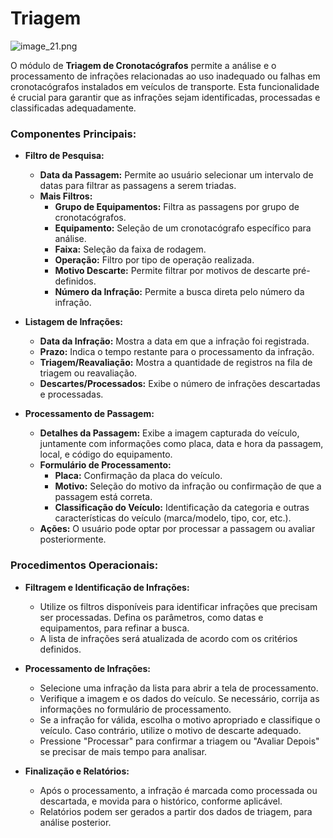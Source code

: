 # Triagem

![image_21.png](image_21.png)

O módulo de **Triagem de Cronotacógrafos** permite a análise e o processamento de infrações relacionadas ao uso inadequado ou falhas em cronotacógrafos instalados em veículos de transporte. Esta funcionalidade é crucial para garantir que as infrações sejam identificadas, processadas e classificadas adequadamente.

### **Componentes Principais:**

- **Filtro de Pesquisa:**
    - **Data da Passagem:** Permite ao usuário selecionar um intervalo de datas para filtrar as passagens a serem triadas.
    - **Mais Filtros:**
        - **Grupo de Equipamentos:** Filtra as passagens por grupo de cronotacógrafos.
        - **Equipamento:** Seleção de um cronotacógrafo específico para análise.
        - **Faixa:** Seleção da faixa de rodagem.
        - **Operação:** Filtro por tipo de operação realizada.
        - **Motivo Descarte:** Permite filtrar por motivos de descarte pré-definidos.
        - **Número da Infração:** Permite a busca direta pelo número da infração.

- **Listagem de Infrações:**
    - **Data da Infração:** Mostra a data em que a infração foi registrada.
    - **Prazo:** Indica o tempo restante para o processamento da infração.
    - **Triagem/Reavaliação:** Mostra a quantidade de registros na fila de triagem ou reavaliação.
    - **Descartes/Processados:** Exibe o número de infrações descartadas e processadas.

- **Processamento de Passagem:**
    - **Detalhes da Passagem:** Exibe a imagem capturada do veículo, juntamente com informações como placa, data e hora da passagem, local, e código do equipamento.
    - **Formulário de Processamento:**
        - **Placa:** Confirmação da placa do veículo.
        - **Motivo:** Seleção do motivo da infração ou confirmação de que a passagem está correta.
        - **Classificação do Veículo:** Identificação da categoria e outras características do veículo (marca/modelo, tipo, cor, etc.).
    - **Ações:** O usuário pode optar por processar a passagem ou avaliar posteriormente.

### **Procedimentos Operacionais:**

- **Filtragem e Identificação de Infrações:**
    - Utilize os filtros disponíveis para identificar infrações que precisam ser processadas. Defina os parâmetros, como datas e equipamentos, para refinar a busca.
    - A lista de infrações será atualizada de acordo com os critérios definidos.

- **Processamento de Infrações:**
    - Selecione uma infração da lista para abrir a tela de processamento.
    - Verifique a imagem e os dados do veículo. Se necessário, corrija as informações no formulário de processamento.
    - Se a infração for válida, escolha o motivo apropriado e classifique o veículo. Caso contrário, utilize o motivo de descarte adequado.
    - Pressione "Processar" para confirmar a triagem ou "Avaliar Depois" se precisar de mais tempo para analisar.

- **Finalização e Relatórios:**
    - Após o processamento, a infração é marcada como processada ou descartada, e movida para o histórico, conforme aplicável.
    - Relatórios podem ser gerados a partir dos dados de triagem, para análise posterior.

